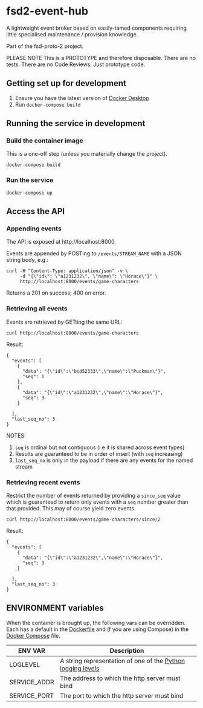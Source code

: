 # fsd2-event-hub

A lightweight event broker based on easily-tamed components requiring little specialised
maintenance / provision knowledge.

Part of the fsd-proto-2 project.

PLEASE NOTE This is a PROTOTYPE and therefore disposable. There are no tests. There are no
Code Reviews. Just prototype code.

## Getting set up for development

1. Ensure you have the latest version of [Docker Desktop](https://www.docker.com/products/docker-desktop)
2. Run `docker-compose build`

## Running the service in development

### Build the container image

This is a one-off step (unless you materially change the project).

```shell script
docker-compose build
```

### Run the service

```shell script
docker-compose up
```

## Access the API

### Appending events

The API is exposed at http://localhost:8000.

Events are appended by POSTing to `/events/STREAM_NAME` with a JSON string body, e.g.:

```shell script
curl -H "Content-Type: application/json" -v \
     -d "{\"id\": \"a1231232\", \"name\": \"Horace\"}" \
     http://localhost:8000/events/game-characters
```

Returns a 201 on success; 400 on error.

### Retrieving all events

Events are retrieved by GETting the same URL:

```shell script
curl http://localhost:8000/events/game-characters
```

Result:
```
{
  "events": [
    {
      "data": "{\"id\":\"bcd52333\",\"name\":\"Puckman\"}",
      "seq": 1
    },
    {
      "data": "{\"id\":\"a1231232\",\"name\":\"Horace\"}",
      "seq": 3
    }

  ],
  "last_seq_no": 3
}
```

NOTES:
1. `seq` is ordinal but not contiguous (i.e it is shared across event types)
2. Results are guaranteed to be in order of insert (with `seq` increasing)
3. `last_seq_no` is only in the payload if there are any events for the named stream

### Retrieving recent events

Restrict the number of events returned by providing a `since_seq` value which is guaranteed to return only events
with a `seq` number greater than that provided. This may of course yield zero events.

```shell script
curl http://localhost:8000/events/game-characters/since/2
```

Result:
```
{
  "events": [
    {
      "data": "{\"id\":\"a1231232\",\"name\":\"Horace\"}",
      "seq": 3
    }

  ],
  "last_seq_no": 3
}
```

## ENVIRONMENT variables

When the container is brought up, the following vars can be overridden. Each has a default in the [Dockerfile](./Dockerfile)
and (f you are using Compose) in the [Docker Compose](./docker-compose.yml) file.

| ENV VAR | Description |
| ------- | ----------- |
| LOGLEVEL | A string representation of one of the [Python logging levels](https://docs.python.org/3/library/logging.html#levels) |
| SERVICE_ADDR | The address to which the http server must bind |
| SERVICE_PORT | The port to which the http server must bind |
